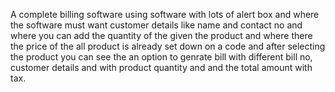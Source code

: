 A complete billing software using software with lots of alert box and where the software must want customer details like name and contact no and where you can add the quantity of the given the product and where there the price of the all product is already set down on a code and after selecting the product you can see the an option to genrate bill with different bill no, customer details and with product quantity and and the total amount with tax.
